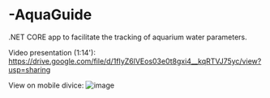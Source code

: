 # -AquaGuide
.NET CORE app to facilitate the tracking of aquarium water parameters.

Video presentation (1:14'):
https://drive.google.com/file/d/1fIyZ6lVEos03e0t8gxi4__kqRTVJ75yc/view?usp=sharing 

View on mobile divice:
![image](https://github.com/user-attachments/assets/fcbb6790-b565-4355-873b-7ae0346c691e)




